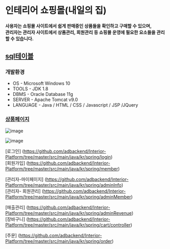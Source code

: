 # 인테리어 쇼핑몰(내일의 집)

#### 사용자는 쇼핑몰 사이트에서 쉽게 판매중인 상품들을 확인하고 구매할 수 있으며,<br/>관리자는 관리자 사이트에서 상품관리, 회원관리 등 쇼핑몰 운영에 필요한 요소들을 관리 할 수 있습니다. 


## [sql테이블](https://github.com/adbackend/Interior-Platform/blob/master/src/main/webapp/sql/LastEdit_table.sql)<br/>


### 개발환경
* OS - Microsoft Windows 10
* TOOLS - JDK 1.8
* DBMS - Oracle Database 11g
* SERVER - Apache Tomcat v9.0
* LANGUAGE - Java / HTML / CSS / Javascript / JSP /JQuery




### [상품페이지](https://github.com/adbackend/Interior-Platform/tree/master/src/main/java/kr/spring/product)<br>
![image](https://user-images.githubusercontent.com/94349690/147401592-f5c00fa9-dfc6-4131-b466-60b05d88065b.png)

![image](https://user-images.githubusercontent.com/94349690/147401611-35171fe1-67d3-4ef2-9cdf-8f663b8e6951.png)

[로그인] (https://github.com/adbackend/Interior-Platform/tree/master/src/main/java/kr/spring/login) <br>
[회원가입] (https://github.com/adbackend/Interior-Platform/tree/master/src/main/java/kr/spring/member)<br>

[관리자-마이페이지] (https://github.com/adbackend/Interior-Platform/tree/master/src/main/java/kr/spring/adminInfo)<br>
[관리자- 회원관리] (https://github.com/adbackend/Interior-Platform/tree/master/src/main/java/kr/spring/adminMember)<br>

[매출관리] (https://github.com/adbackend/Interior-Platform/tree/master/src/main/java/kr/spring/adminRevenue)<br>
[장바구니] (https://github.com/adbackend/Interior-Platform/tree/master/src/main/java/kr/spring/cart/controller)<br>

[주문] (https://github.com/adbackend/Interior-Platform/tree/master/src/main/java/kr/spring/order)




